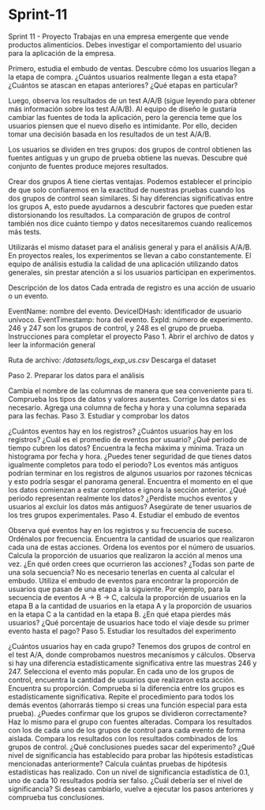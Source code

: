 # Sprint-11

Sprint 11 - Proyecto
Trabajas en una empresa emergente que vende productos alimenticios. Debes investigar el comportamiento del usuario para la aplicación de la empresa.

Primero, estudia el embudo de ventas. Descubre cómo los usuarios llegan a la etapa de compra. ¿Cuántos usuarios realmente llegan a esta etapa? ¿Cuántos se atascan en etapas anteriores? ¿Qué etapas en particular?

Luego, observa los resultados de un test A/A/B (sigue leyendo para obtener más información sobre los test A/A/B). Al equipo de diseño le gustaría cambiar las fuentes de toda la aplicación, pero la gerencia teme que los usuarios piensen que el nuevo diseño es intimidante. Por ello, deciden tomar una decisión basada en los resultados de un test A/A/B.

Los usuarios se dividen en tres grupos: dos grupos de control obtienen las fuentes antiguas y un grupo de prueba obtiene las nuevas. Descubre qué conjunto de fuentes produce mejores resultados.

Crear dos grupos A tiene ciertas ventajas. Podemos establecer el principio de que solo confiaremos en la exactitud de nuestras pruebas cuando los dos grupos de control sean similares. Si hay diferencias significativas entre los grupos A, esto puede ayudarnos a descubrir factores que pueden estar distorsionando los resultados. La comparación de grupos de control también nos dice cuánto tiempo y datos necesitaremos cuando realicemos más tests.

Utilizarás el mismo dataset para el análisis general y para el análisis A/A/B. En proyectos reales, los experimentos se llevan a cabo constantemente. El equipo de análisis estudia la calidad de una aplicación utilizando datos generales, sin prestar atención a si los usuarios participan en experimentos.

Descripción de los datos
Cada entrada de registro es una acción de usuario o un evento.

EventName: nombre del evento.
DeviceIDHash: identificador de usuario unívoco.
EventTimestamp: hora del evento.
ExpId: número de experimento. 246 y 247 son los grupos de control, y 248 es el grupo de prueba.
Instrucciones para completar el proyecto
Paso 1. Abrir el archivo de datos y leer la información general

Ruta de archivo: */datasets/logs_exp_us.csv* Descarga el dataset

Paso 2. Preparar los datos para el análisis

Cambia el nombre de las columnas de manera que sea conveniente para ti.
Comprueba los tipos de datos y valores ausentes. Corrige los datos si es necesario.
Agrega una columna de fecha y hora y una columna separada para las fechas.
Paso 3. Estudiar y comprobar los datos

¿Cuántos eventos hay en los registros?
¿Cuántos usuarios hay en los registros?
¿Cuál es el promedio de eventos por usuario?
¿Qué periodo de tiempo cubren los datos? Encuentra la fecha máxima y mínima. Traza un histograma por fecha y hora. ¿Puedes tener seguridad de que tienes datos igualmente completos para todo el periodo? Los eventos más antiguos podrían terminar en los registros de algunos usuarios por razones técnicas y esto podría sesgar el panorama general. Encuentra el momento en el que los datos comienzan a estar completos e ignora la sección anterior. ¿Qué periodo representan realmente los datos?
¿Perdiste muchos eventos y usuarios al excluir los datos más antiguos?
Asegúrate de tener usuarios de los tres grupos experimentales.
Paso 4. Estudiar el embudo de eventos

Observa qué eventos hay en los registros y su frecuencia de suceso. Ordénalos por frecuencia.
Encuentra la cantidad de usuarios que realizaron cada una de estas acciones. Ordena los eventos por el número de usuarios. Calcula la proporción de usuarios que realizaron la acción al menos una vez.
¿En qué orden crees que ocurrieron las acciones? ¿Todas son parte de una sola secuencia? No es necesario tenerlas en cuenta al calcular el embudo.
Utiliza el embudo de eventos para encontrar la proporción de usuarios que pasan de una etapa a la siguiente. Por ejemplo, para la secuencia de eventos A → B → C, calcula la proporción de usuarios en la etapa B a la cantidad de usuarios en la etapa A y la proporción de usuarios en la etapa C a la cantidad en la etapa B.
¿En qué etapa pierdes más usuarios?
¿Qué porcentaje de usuarios hace todo el viaje desde su primer evento hasta el pago?
Paso 5. Estudiar los resultados del experimento

¿Cuántos usuarios hay en cada grupo?
Tenemos dos grupos de control en el test A/A, donde comprobamos nuestros mecanismos y cálculos. Observa si hay una diferencia estadísticamente significativa entre las muestras 246 y 247.
Selecciona el evento más popular. En cada uno de los grupos de control, encuentra la cantidad de usuarios que realizaron esta acción. Encuentra su proporción. Comprueba si la diferencia entre los grupos es estadísticamente significativa. Repite el procedimiento para todos los demás eventos (ahorrarás tiempo si creas una función especial para esta prueba). ¿Puedes confirmar que los grupos se dividieron correctamente?
Haz lo mismo para el grupo con fuentes alteradas. Compara los resultados con los de cada uno de los grupos de control para cada evento de forma aislada. Compara los resultados con los resultados combinados de los grupos de control. ¿Qué conclusiones puedes sacar del experimento?
¿Qué nivel de significancia has establecido para probar las hipótesis estadísticas mencionadas anteriormente? Calcula cuántas pruebas de hipótesis estadísticas has realizado. Con un nivel de significancia estadística de 0.1, uno de cada 10 resultados podría ser falso. ¿Cuál debería ser el nivel de significancia? Si deseas cambiarlo, vuelve a ejecutar los pasos anteriores y comprueba tus conclusiones.
